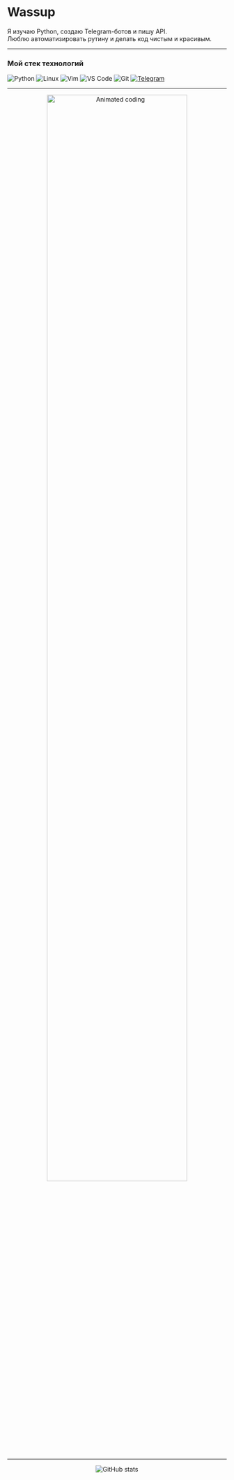 # Wassup

Я изучаю Python, создаю Telegram-ботов и пишу API.  
Люблю автоматизировать рутину и делать код чистым и красивым.

---

### Мой стек технологий

![Python](https://img.shields.io/badge/-Python-3776AB?style=flat-square&logo=python&logoColor=white)
![Linux](https://img.shields.io/badge/-Linux-FCC624?style=flat-square&logo=linux&logoColor=black)
![Vim](https://img.shields.io/badge/-Vim-019733?style=flat-square&logo=vim&logoColor=white)
![VS Code](https://img.shields.io/badge/-VSCode-007ACC?style=flat-square&logo=visual-studio-code&logoColor=white)
![Git](https://img.shields.io/badge/-Git-F05032?style=flat-square&logo=git&logoColor=white)
[![Telegram](https://img.shields.io/badge/-@normcheal-0088cc?style=flat-square&logo=telegram&logoColor=white)](https://t.me/normcheal)

---

<p align="center">
  <img src="https://media.giphy.com/media/3oEjI6SIIHBdRxXI40/giphy.gif" alt="Animated coding" width="80%" style="border-radius: 12px" />
</p>

---

<p align="center">
  <img src="https://github-readme-stats.vercel.app/api?username=normcheal&show_icons=true&theme=dracula" alt="GitHub stats" />
</p>
